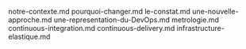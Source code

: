 notre-contexte.md
pourquoi-changer.md
le-constat.md
une-nouvelle-approche.md
une-representation-du-DevOps.md
metrologie.md
continuous-integration.md
continuous-delivery.md
infrastructure-elastique.md
